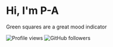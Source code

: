 # Hi, I'm P-A
Green squares are a great mood indicator

![Profile views](https://komarev.com/ghpvc/?username=PA0Lbst&color=blueviolet)
![GitHub followers](https://img.shields.io/github/followers/PA0Lbst?label=Followers)
